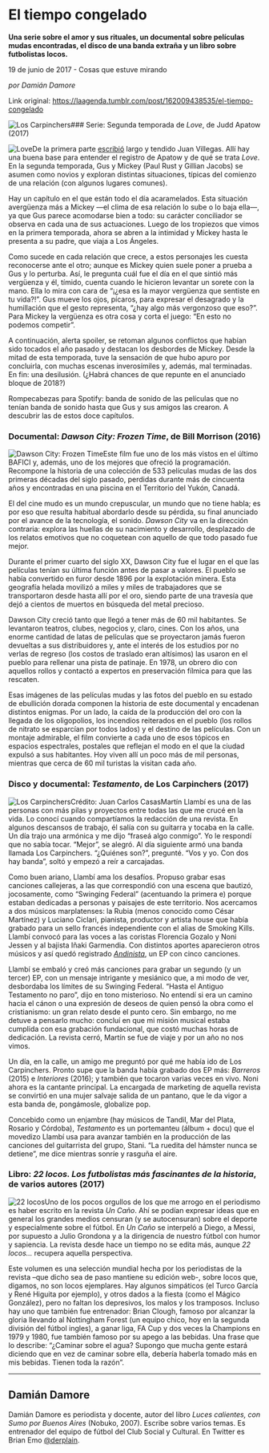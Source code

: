 # El tiempo congelado

**Una serie sobre el amor y sus rituales, un documental sobre películas mudas encontradas, el disco de una banda extraña y un libro sobre futbolistas locos.**

19 de junio de 2017 - Cosas que estuve mirando

_por Damián Damore_

Link original: https://laagenda.tumblr.com/post/162009438535/el-tiempo-congelado

![Los Carpinchers](https://64.media.tumblr.com/ccbfa44a23177153d5cccac2c14bd849/tumblr_inline_pjzvnmEFVV1t6q87u_500.jpg)### Serie: Segunda temporada de *Love*, de Judd Apatow (2017)

![Love](https://64.media.tumblr.com/e396706ad0ac4696c347e07c3116be9f/tumblr_inline_pjzvnmKTdE1t6q87u_400.jpg)De la primera parte [escribió](http://laagenda.buenosaires.gob.ar/post/141028751185/love-primera-parte) largo y tendido Juan Villegas. Allí hay una buena base para entender el registro de Apatow y de qué se trata *Love*. En la segunda temporada, Gus y Mickey (Paul Rust y Gillian Jacobs) se asumen como novios y exploran distintas situaciones, típicas del comienzo de una relación (con algunos lugares comunes).

Hay un capítulo en el que están todo el día acaramelados. Esta situación avergüenza más a Mickey —el clima de esa relación lo sube o lo baja ella—, ya que Gus parece acomodarse bien a todo: su carácter conciliador se observa en cada una de sus actuaciones. Luego de los tropiezos que vimos en la primera temporada, ahora se abren a la intimidad y Mickey hasta le presenta a su padre, que viaja a Los Ángeles.

Como sucede en cada relación que crece, a estos personajes les cuesta reconocerse ante el otro; aunque es Mickey quien suele poner a prueba a Gus y lo perturba. Así, le pregunta cuál fue el día en el que sintió más vergüenza y él, tímido, cuenta cuando le hicieron levantar un sorete con la mano. Ella lo mira con cara de “¡¿esa es la mayor vergüenza que sentiste en tu vida?!”. Gus mueve los ojos, pícaros, para expresar el desagrado y la humillación que el gesto representa, “¿hay algo más vergonzoso que eso?”. Para Mickey la vergüenza es otra cosa y corta el juego: “En esto no podemos competir”.

A continuación, alerta spoiler, se retoman algunos conflictos que habían sido tocados el año pasado y destacan los desbordes de Mickey. Desde la mitad de esta temporada, tuve la sensación de que hubo apuro por concluirla, con muchas escenas inverosímiles y, además, mal terminadas. En fin: una desilusión. (¿Habrá chances de que repunte en el anunciado bloque de 2018?)

Rompecabezas para Spotify: banda de sonido de las películas que no tenían banda de sonido hasta que Gus y sus amigos las crearon. A descubrir las de estos doce capítulos.

### Documental: *Dawson City: Frozen Time*, de Bill Morrison (2016)

![Dawson City: Frozen Time](https://64.media.tumblr.com/4c84e20e3e775156387c3a901f404110/tumblr_inline_pjzvnnu9I41t6q87u_400.jpg)Este film fue uno de los más vistos en el último BAFICI y, además, uno de los mejores que ofreció la programación. Recompone la historia de una colección de 533 películas mudas de las dos primeras décadas del siglo pasado, perdidas durante más de cincuenta años y encontradas en una piscina en el Territorio del Yukón, Canadá.

El del cine mudo es un mundo crepuscular, un mundo que no tiene habla; es por eso que resulta habitual abordarlo desde su pérdida, su final anunciado por el avance de la tecnología, el sonido. *Dawson City* va en la dirección contraria: explora las huellas de su nacimiento y desarrollo, desplazado de los relatos emotivos que no coquetean con aquello de que todo pasado fue mejor.

Durante el primer cuarto del siglo XX, Dawson City fue el lugar en el que las películas tenían su última función antes de pasar a valores. El pueblo se había convertido en furor desde 1896 por la explotación minera. Esta geografía helada movilizó a miles y miles de trabajadores que se transportaron desde hasta allí por el oro, siendo parte de una travesía que dejó a cientos de muertos en búsqueda del metal precioso.

Dawson City creció tanto que llegó a tener más de 60 mil habitantes. Se levantaron teatros, clubes, negocios y, claro, cines. Con los años, una enorme cantidad de latas de películas que se proyectaron jamás fueron devueltas a sus distribuidores y, ante el interés de los estudios por no verlas de regreso (los costos de traslado eran altísimos) las usaron en el pueblo para rellenar una pista de patinaje. En 1978, un obrero dio con aquellos rollos y contactó a expertos en preservación fílmica para que las rescaten.

Esas imágenes de las películas mudas y las fotos del pueblo en su estado de ebullición dorada componen la historia de este documental y encadenan distintos enigmas. Por un lado, la caída de la producción del oro con la llegada de los oligopolios, los incendios reiterados en el pueblo (los rollos de nitrato se esparcían por todos lados) y el destino de las películas. Con un montaje admirable, el film convierte a cada uno de esos tópicos en espacios espectrales, postales que reflejan el modo en el que la ciudad expulsó a sus habitantes. Hoy viven allí un poco más de mil personas, mientras que cerca de 60 mil turistas la visitan cada año.

### Disco y documental: *Testamento*, de Los Carpinchers (2017)

![Los Carpinchers](https://64.media.tumblr.com/e8c96ec16ffe709ad403dca52d6bb8db/tumblr_inline_pjzvnoSsdO1t6q87u_400.jpg)Crédito: Juan Carlos CasasMartín Llambí es una de las personas con más pilas y proyectos entre todas las que me crucé en la vida. Lo conocí cuando compartíamos la redacción de una revista. En algunos descansos de trabajo, él salía con su guitarra y tocaba en la calle. Un día trajo una armónica y me dijo “fraseá algo conmigo”. Yo le respondí que no sabía tocar. “Mejor”, se alegró. Al día siguiente armó una banda llamada Los Carpinchers. “¿Quiénes son?”, pregunté. “Vos y yo. Con dos hay banda”, soltó y empezó a reír a carcajadas.

Como buen ariano, Llambí ama los desafíos. Propuso grabar esas canciones callejeras, a las que correspondió con una escena que bautizó, jocosamente, como “Swinging Federal” (acentuando la primera e) porque estaban dedicadas a personas y paisajes de este territorio. Nos acercamos a dos músicos marplatenses: la Rubia (menos conocido como César Martínez) y Luciano Ciclari, pianista, productor y artista house que había grabado para un sello francés independiente con el alias de Smoking Kills. Llambí convocó para las voces a las coristas Florencia Gozalo y Noni Jessen y al bajista Iñaki Garmendia. Con distintos aportes aparecieron otros músicos y así quedó registrado *[Andinista](https://www.youtube.com/watch?v=nQbo6SDtXxA)*, un EP con cinco canciones. 

Llambí se embaló y creó más canciones para grabar un segundo (y un tercer) EP, con un mensaje intrigante y mesiánico que, a mi modo de ver, desbordaba los límites de su Swinging Federal. “Hasta el Antiguo Testamento no paro”, dijo en tono misterioso. No entendí si era un camino hacia el cánon o una expresión de deseos de quien pensó la obra como el cristianismo: un gran relato desde el punto cero. Sin embargo, no me detuve a pensarlo mucho: concluí en que mi misión musical estaba cumplida con esa grabación fundacional, que costó muchas horas de dedicación. La revista cerró, Martín se fue de viaje y por un año no nos vimos. 

Un día, en la calle, un amigo me preguntó por qué me había ido de Los Carpinchers. Pronto supe que la banda había grabado dos EP más: *Barreros* (2015) e *Interiores* (2016); y también que tocaron varias veces en vivo. Noni ahora es la cantante principal. La encargada de marketing de aquella revista se convirtió en una mujer salvaje salida de un pantano, que le da vigor a esta banda de, pongámosle, globalize pop.

Concebido como un enjambre (hay músicos de Tandil, Mar del Plata, Rosario y Córdoba), *Testamento* es un portemanteu (álbum + docu) que el movedizo Llambí usa para avanzar también en la producción de las canciones del guitarrista del grupo, Stani. “La ruedita del hámster nunca se detiene”, me dice mientras sonríe y rasguña el aire.

### Libro: *22 locos. Los futbolistas más fascinantes de la historia*, de varios autores (2017)

![22 locos](https://64.media.tumblr.com/ad050c237bc87675e1d8fe01db83af32/tumblr_inline_pjzvnopJUX1t6q87u_250.jpg)Uno de los pocos orgullos de los que me arrogo en el periodismo es haber escrito en la revista *Un Caño*. Ahí se podían expresar ideas que en general los grandes medios censuran (y se autocensuran) sobre el deporte y especialmente sobre el fútbol. En *Un Caño* se interpeló a Diego, a Messi, por supuesto a Julio Grondona y a la dirigencia de nuestro fútbol con humor y sapiencia. La revista desde hace un tiempo no se edita más, aunque *22 locos…* recupera aquella perspectiva.

Este volumen es una selección mundial hecha por los periodistas de la revista –que dicho sea de paso mantiene su edición web-, sobre locos que, digamos, no son locos ejemplares. Hay algunos simpáticos (el Turco García y René Higuita por ejemplo), y otros dados a la fiesta (como el Mágico González), pero no faltan los depresivos, los malos y los tramposos. Incluso hay uno que también fue entrenador: Brian Clough, famoso por alcanzar la gloria llevando al Nottingham Forest (un equipo chico, hoy en la segunda división del fútbol ingles), a ganar liga, FA Cup y dos veces la Champions en 1979 y 1980, fue también famoso por su apego a las bebidas. Una frase que lo describe: “¿Caminar sobre el agua? Supongo que mucha gente estará diciendo que en vez de caminar sobre ella, debería haberla tomado más en mis bebidas. Tienen toda la razón”.

  




---

 Damián Damore
--------------

 Damián Damore es periodista y docente, autor del libro *Luces calientes, con Sumo por Buenos Aires* (Nobuko, 2007). Escribe sobre varios temas. Es entrenador del equipo de fútbol del Club Social y Cultural. En Twitter es Brian Emo [@derplain](https://twitter.com/derplain). 

